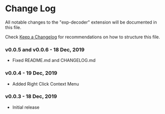# Change Log

All notable changes to the "exp-decoder" extension will be documented in this file.

Check [Keep a Changelog](http://keepachangelog.com/) for recommendations on how to structure this file.

### v0.0.5 and v0.0.6 - 18 Dec, 2019

- Fixed README.md and CHANGELOG.md

### v0.0.4 - 19 Dec, 2019

- Added Right Click Context Menu

### v0.0.3 - 18 Dec, 2019

- Initial release